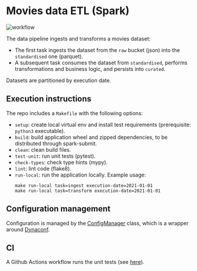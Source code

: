 # Movies data ETL (Spark)
![workflow](https://github.com/guidok91/spark-movies-etl/actions/workflows/python-app.yml/badge.svg)

The data pipeline ingests and transforms a movies dataset:
 - The first task ingests the dataset from the `raw` bucket (json) into the `standardised` one (parquet).
 - A subsequent task consumes the dataset from `standardised`, performs transformations and business logic, and persists into `curated`.

Datasets are partitioned by execution date.

## Execution instructions
The repo includes a `Makefile` with the following options:
- `setup`: create local virtual env and install test requirements (prerequisite: `python3` executable).
- `build`: build application wheel and zipped dependencies, to be distributed through spark-submit.
- `clean`: clean build files.
- `test-unit`: run unit tests (pytest).
- `check-types`: check type hints (mypy).
- `lint`: lint code (flake8).
- `run-local`: run the application locally. Example usage:  
    ```shell script
    make run-local task=ingest execution-date=2021-01-01
    make run-local task=transform execution-date=2021-01-01
    ```

## Configuration management
Configuration is managed by the [ConfigManager](movies_etl/config/config_manager.py) class, which is a wrapper around [Dynaconf](https://www.dynaconf.com/).

## CI
A Github Actions workflow runs the unit tests (see [here](https://github.com/guidok91/spark-movies-etl/actions)). 
